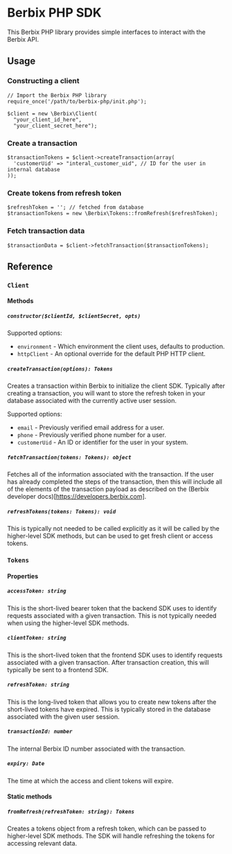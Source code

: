 # Berbix PHP SDK

This Berbix PHP library provides simple interfaces to interact with the Berbix API.

## Usage

### Constructing a client

    // Import the Berbix PHP library
    require_once('/path/to/berbix-php/init.php');

    $client = new \Berbix\Client(
      "your_client_id_here",
      "your_client_secret_here");

### Create a transaction

    $transactionTokens = $client->createTransaction(array(
      'customerUid' => "interal_customer_uid", // ID for the user in internal database
    ));

### Create tokens from refresh token

    $refreshToken = ''; // fetched from database
    $transactionTokens = new \Berbix\Tokens::fromRefresh($refreshToken);

### Fetch transaction data

    $transactionData = $client->fetchTransaction($transactionTokens);
 
## Reference

### `Client`

#### Methods

##### `constructor($clientId, $clientSecret, opts)`

Supported options:

 * `environment` - Which environment the client uses, defaults to production.
 * `httpClient` - An optional override for the default PHP HTTP client.

##### `createTransaction(options): Tokens`

Creates a transaction within Berbix to initialize the client SDK. Typically after creating
a transaction, you will want to store the refresh token in your database associated with the
currently active user session.

Supported options:

 * `email` - Previously verified email address for a user.
 * `phone` - Previously verified phone number for a user.
 * `customerUid` - An ID or identifier for the user in your system.

##### `fetchTransaction(tokens: Tokens): object`

Fetches all of the information associated with the transaction. If the user has already completed the steps of the transaction, then this will include all of the elements of the transaction payload as described on the (Berbix developer docs)[https://developers.berbix.com].

##### `refreshTokens(tokens: Tokens): void`

This is typically not needed to be called explicitly as it will be called by the higher-level
SDK methods, but can be used to get fresh client or access tokens.

### `Tokens`

#### Properties

##### `accessToken: string`

This is the short-lived bearer token that the backend SDK uses to identify requests associated with a given transaction. This is not typically needed when using the higher-level SDK methods.

##### `clientToken: string`

This is the short-lived token that the frontend SDK uses to identify requests associated with a given transaction. After transaction creation, this will typically be sent to a frontend SDK.

##### `refreshToken: string`

This is the long-lived token that allows you to create new tokens after the short-lived tokens have expired. This is typically stored in the database associated with the given user session.

##### `transactionId: number`

The internal Berbix ID number associated with the transaction.

##### `expiry: Date`

The time at which the access and client tokens will expire.

#### Static methods

##### `fromRefresh(refreshToken: string): Tokens`

Creates a tokens object from a refresh token, which can be passed to higher-level SDK methods. The SDK will handle refreshing the tokens for accessing relevant data.